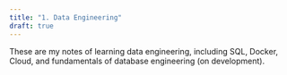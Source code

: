 ```yaml
---
title: "1. Data Engineering"
draft: true
---
```


These are my notes of learning data engineering, including SQL, Docker, Cloud, and fundamentals of database engineering (on development).